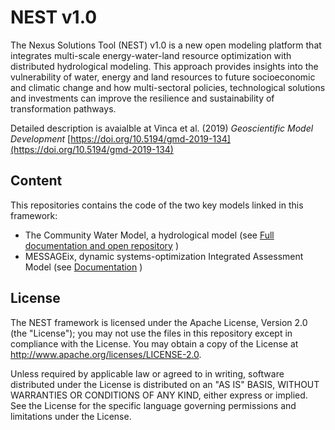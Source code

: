 # NEST v1.0
The Nexus Solutions Tool (NEST) v1.0 is a new open modeling platform that integrates multi-scale energy-water-land resource optimization with distributed hydrological modeling. This approach provides insights into the vulnerability of water, energy and land resources to future socioeconomic and climatic change and how multi-sectoral policies, technological solutions and investments can improve the resilience and sustainability of transformation pathways. 

Detailed description is avaialble at Vinca et al. (2019) _Geoscientific Model Development_
[https://doi.org/10.5194/gmd-2019-134](https://doi.org/10.5194/gmd-2019-134)

## Content
This repositories contains the code of the two key models linked in this framework:

- The Community Water Model, a hydrological model (see [Full documentation and open repository](https://cwatm.iiasa.ac.at/) )
- MESSAGEix, dynamic systems-optimization Integrated Assessment Model (see [Documentation](https://messageix.iiasa.ac.at/) )

## License

The NEST framework is licensed under the Apache License, Version 2.0 (the
"License"); you may not use the files in this repository except in compliance
with the License. You may obtain a copy of the License at
<http://www.apache.org/licenses/LICENSE-2.0>.

Unless required by applicable law or agreed to in writing, software distributed under the License is distributed on an "AS IS" BASIS, WITHOUT WARRANTIES OR CONDITIONS OF ANY KIND, either express or implied. See the License for the specific language governing permissions and limitations under the License.
